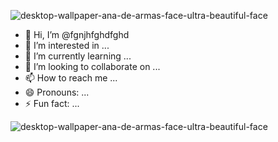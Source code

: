 ![desktop-wallpaper-ana-de-armas-face-ultra-beautiful-face](https://github.com/fgnjhfghdfghd/fgnjhfghdfghd/assets/157272922/18a2fd65-aae8-45fd-993b-66cee06d40a0)
- 👋 Hi, I’m @fgnjhfghdfghd
- 👀 I’m interested in ...
- 🌱 I’m currently learning ...
- 💞️ I’m looking to collaborate on ...
- 📫 How to reach me ...
- 😄 Pronouns: ...
- ⚡ Fun fact: ...

<!---
fgnjhfghdfghd/fgnjhfghdfghd is a ✨ special ✨ repository because its `README.md` (this file) appears on your GitHub profile.
You can click the Preview link to take a look at your changes.
--->
![desktop-wallpaper-ana-de-armas-face-ultra-beautiful-face](https://github.com/fgnjhfghdfghd/fgnjhfghdfghd/assets/157272922/e36379c8-7084-43f4-8ec6-32ecadb0df43)
